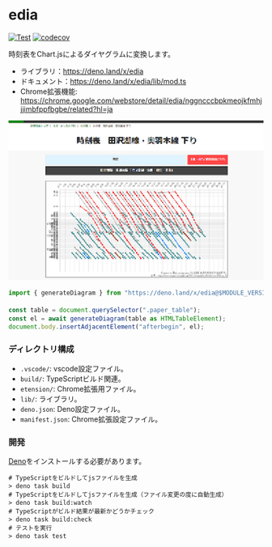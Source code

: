 # edia

[![Test](https://github.com/ayame113/edia/actions/workflows/test.yml/badge.svg)](https://github.com/ayame113/edia/actions/workflows/test.yml)
[![codecov](https://codecov.io/github/ayame113/edia/branch/main/graph/badge.svg?token=w0x5nJxnWc)](https://codecov.io/github/ayame113/edia)

時刻表をChart.jsによるダイヤグラムに変換します。

- ライブラリ：https://deno.land/x/edia
- ドキュメント：https://deno.land/x/edia/lib/mod.ts
- Chrome拡張機能:
  https://chrome.google.com/webstore/detail/edia/nggncccbpkmeojkfmhjjjimbfppfbgbe/related?hl=ja

![サンプル画像](./extension/screenshot.png)

```ts
import { generateDiagram } from "https://deno.land/x/edia@$MODULE_VERSION/lib/mod.ts";

const table = document.querySelector(".paper_table");
const el = await generateDiagram(table as HTMLTableElement);
document.body.insertAdjacentElement("afterbegin", el);
```

### ディレクトリ構成

- `.vscode/`: vscode設定ファイル。
- `build/`: TypeScriptビルド関連。
- `etension/`: Chrome拡張用ファイル。
- `lib/`: ライブラリ。
- `deno.json`: Deno設定ファイル。
- `manifest.json`: Chrome拡張設定ファイル。

### 開発

[Deno](https://deno.land/)をインストールする必要があります。

```shell
# TypeScriptをビルドしてjsファイルを生成
> deno task build
# TypeScriptをビルドしてjsファイルを生成（ファイル変更の度に自動生成）
> deno task build:watch
# TypeScriptがビルド結果が最新かどうかチェック
> deno task build:check
# テストを実行
> deno task test
```
